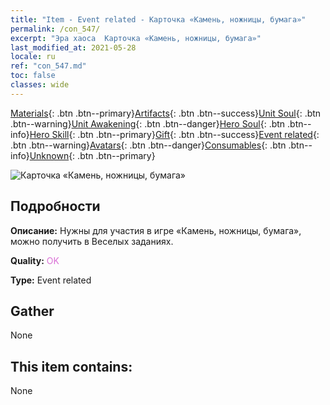 ```yaml
---
title: "Item - Event related - Карточка «Камень, ножницы, бумага»"
permalink: /con_547/
excerpt: "Эра хаоса  Карточка «Камень, ножницы, бумага»"
last_modified_at: 2021-05-28
locale: ru
ref: "con_547.md"
toc: false
classes: wide
---
```

 [Materials](/ItemsRU/){: .btn .btn--primary}[Artifacts](/ItemsRU/Artifacts/){: .btn .btn--success}[Unit Soul](/ItemsRU/UnitSoul/){: .btn .btn--warning}[Unit Awakening](/ItemsRU/UnitAwakening/){: .btn .btn--danger}[Hero Soul](/ItemsRU/HeroSoul/){: .btn .btn--info}[Hero Skill](/ItemsRU/HeroSkill/){: .btn .btn--primary}[Gift](/ItemsRU/Gift/){: .btn .btn--success}[Event related](/ItemsRU/Events/){: .btn .btn--warning}[Avatars](/ItemsRU/Avatars/){: .btn .btn--danger}[Consumables](/ItemsRU/Consumables/){: .btn .btn--info}[Unknown](/ItemsRU/Unknown/){: .btn .btn--primary}

 ![Карточка «Камень, ножницы, бумага»](/images/t/i_10033.png)

## Подробности
 **Описание:** Нужны для участия в игре «Камень, ножницы, бумага», можно получить в Веселых заданиях.

 **Quality:** <span style="color: #DA70D6">OK</span>

 **Type:** Event related

## Gather

  None

## This item contains:

  None

